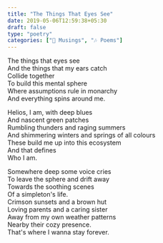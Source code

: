 ```yaml
---
title: "The Things That Eyes See"
date: 2019-05-06T12:59:38+05:30
draft: false
type: "poetry"
categories: ["💭 Musings", "🎶 Poems"]
---
```

The things that eyes see  
And the things that my ears catch  
Collide together  
To build this mental sphere  
Where assumptions rule in monarchy  
And everything spins around me.  


Helios, I am, with deep blues  
And nascent green patches  
Rumbling thunders and raging summers  
And shimmering winters and springs of all colours  
These build me up into this ecosystem  
And that defines  
Who I am.  


Somewhere deep some voice cries  
To leave the sphere and drift away  
Towards the soothing scenes  
Of a simpleton's life.  
Crimson sunsets and a brown hut  
Loving parents and a caring sister  
Away from my own weather patterns  
Nearby their cozy presence.  
That's where I wanna stay forever.
